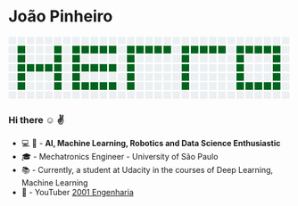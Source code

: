 # João Pinheiro
![](./assets/hello_git.png)
### Hi there :relaxed: :v:
- :computer: :robot: - **AI, Machine Learning, Robotics and Data Science Enthusiastic**
- :mortar_board: - Mechatronics Engineer - University of São Paulo
- :books: - Currently, a student at Udacity in the courses of Deep Learning, Machine Learning
- :movie_camera: - YouTuber  [2001 Engenharia](https://www.youtube.com/channel/UCZyFebN0_gF2yy5fhVhlXtA)
